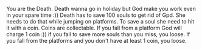 You are the Death. Death wanna go in holiday but God make you work even in your spare time :)) 
Death has to save 100 souls to get rid of Gpd.
She needs to do that while jumping on platforms. To save a soul she need to hit it with a coin. Coins are collectable.
If you fall from a platform God will charge 1 coin :))
if you fail to save more souls than you miss, you loose.
If you fall from the platforms and you don't have at least 1 coin, you loose.